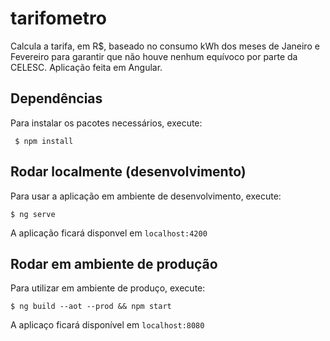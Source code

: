 # tarifometro
Calcula a tarifa, em R$, baseado no consumo kWh dos meses de Janeiro e Fevereiro para garantir que não houve nenhum equívoco por parte da CELESC. Aplicação feita em Angular.

## Dependências
Para instalar os pacotes necessários, execute:
```
 $ npm install
```

## Rodar localmente (desenvolvimento)
Para usar a aplicação em ambiente de desenvolvimento, execute:
```
$ ng serve
```
A aplicação ficará disponvel em `localhost:4200`

## Rodar em ambiente de produção
Para utilizar em ambiente de produço, execute:
```
$ ng build --aot --prod && npm start
```
A aplicaço ficará disponível em `localhost:8080`
